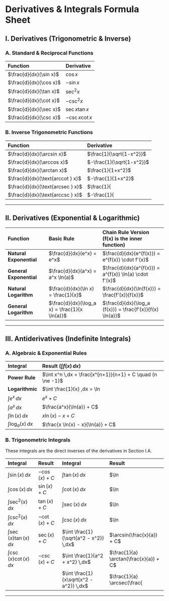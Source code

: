 # Derivatives & Integrals Formula Sheet

## I. Derivatives (Trigonometric & Inverse)

### A. Standard & Reciprocal Functions
| Function | Derivative |
| :--- | :--- |
| $\frac{d}{dx}(\sin x)$ | $\cos x$ |
| $\frac{d}{dx}(\cos x)$ | $-\sin x$ |
| $\frac{d}{dx}(\tan x)$ | $\sec^2 x$ |
| $\frac{d}{dx}(\cot x)$ | $-\csc^2 x$ |
| $\frac{d}{dx}(\sec x)$ | $\sec x \tan x$ |
| $\frac{d}{dx}(\csc x)$ | $-\csc x \cot x$ |

### B. Inverse Trigonometric Functions
| Function | Derivative |
| :--- | :--- |
| $\frac{d}{dx}(\arcsin x)$ | $\frac{1}{\sqrt{1-x^2}}$ |
| $\frac{d}{dx}(\arccos x)$ | $-\frac{1}{\sqrt{1-x^2}}$ |
| $\frac{d}{dx}(\arctan x)$ | $\frac{1}{1+x^2}$ |
| $\frac{d}{dx}(\text{arccot } x)$ | $-\frac{1}{1+x^2}$ |
| $\frac{d}{dx}(\text{arcsec } x)$ | $\frac{1}{|x|\sqrt{x^2-1}}$ |
| $\frac{d}{dx}(\text{arccsc } x)$ | $-\frac{1}{|x|\sqrt{x^2-1}}$ |

---

## II. Derivatives (Exponential & Logarithmic)

| Function | Basic Rule | Chain Rule Version ($\mathbf{f(x)}$ is the inner function) |
| :--- | :--- | :--- |
| **Natural Exponential** | $\frac{d}{dx}(e^x) = e^x$ | $\frac{d}{dx}(e^{f(x)}) = e^{f(x)} \cdot f'(x)$ |
| **General Exponential** | $\frac{d}{dx}(a^x) = a^x \ln(a)$ | $\frac{d}{dx}(a^{f(x)}) = a^{f(x)} \ln(a) \cdot f'(x)$ |
| **Natural Logarithm** | $\frac{d}{dx}(\ln x) = \frac{1}{x}$ | $\frac{d}{dx}(\ln(f(x))) = \frac{f'(x)}{f(x)}$ |
| **General Logarithm** | $\frac{d}{dx}(\log_a x) = \frac{1}{x \ln(a)}$ | $\frac{d}{dx}(\log_a (f(x))) = \frac{f'(x)}{f(x) \ln(a)}$ |

---

## III. Antiderivatives (Indefinite Integrals)

### A. Algebraic & Exponential Rules
| Integral | Result ($\int f(x) \,dx$) |
| :--- | :--- |
| **Power Rule** | $\int x^n \,dx = \frac{x^{n+1}}{n+1} + C \quad (n \ne -1)$ |
| **Logarithmic** | $\int \frac{1}{x} \,dx = \ln |x| + C$ |
| $\int e^x \,dx$ | $e^x + C$ |
| $\int a^x \,dx$ | $\frac{a^x}{\ln(a)} + C$ |
| $\int \ln(x) \,dx$ | $x \ln(x) - x + C$ |
| $\int \log_a(x) \,dx$ | $\frac{x \ln(x) - x}{\ln(a)} + C$ |

### B. Trigonometric Integrals
These integrals are the direct inverses of the derivatives in Section I.A.

| Integral | Result | Integral | Result |
| :--- | :--- | :--- | :--- |
| $\int \sin(x) \,dx$ | $-\cos(x) + C$ | $\int \tan(x) \,dx$ | $\ln |\sec(x)| + C$ |
| $\int \cos(x) \,dx$ | $\sin(x) + C$ | $\int \cot(x) \,dx$ | $\ln |\sin(x)| + C$ |
| $\int \sec^2(x) \,dx$ | $\tan(x) + C$ | $\int \sec(x) \,dx$ | $\ln |\sec(x) + \tan(x)| + C$ |
| $\int \csc^2(x) \,dx$ | $-\cot(x) + C$ | $\int \csc(x) \,dx$ | $\ln |\csc(x) - \cot(x)| + C$ |
| $\int \sec(x)\tan(x) \,dx$ | $\sec(x) + C$ | $\int \frac{1}{\sqrt{a^2 - x^2}} \,dx$ | $\arcsin(\frac{x}{a}) + C$ |
| $\int \csc(x)\cot(x) \,dx$ | $-\csc(x) + C$ | $\int \frac{1}{a^2 + x^2} \,dx$ | $\frac{1}{a} \arctan(\frac{x}{a}) + C$ |
| | | $\int \frac{1}{x\sqrt{x^2 - a^2}} \,dx$ | $\frac{1}{a} \arcsec(\frac{|x|}{a}) + C$ |

---
